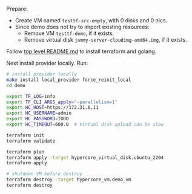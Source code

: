 Prepare:
 - Create VM named `testtf-src-empty`, with 0 disks and 0 nics.
 - Since demo does not try to import existing resources:
    - Remove VM `testtf-demo`, if it exists.
    - Remove virtual disk `jammy-server-cloudimg-amd64.img`, if it exists.

Follow [top level README.md](../README.md) to install terraform and golang.

Next install provider locally. Run:

```bash
# install provider locally
make install local_provider force_reinit_local
cd demo

export TF_LOG=info
export TF_CLI_ARGS_apply="-parallelism=1"
export HC_HOST=https://172.31.6.11
export HC_USERNAME=admin
export HC_PASSWORD=TODO
export HC_TIMEOUT=600.0  # Virtual disk upload can be slow

terraform init
terraform validate

terraform plan
terraform apply -target hypercore_virtual_disk.ubuntu_2204
terraform apply

# shutdown VM before destroy
terraform destroy -target hypercore_vm.demo_vm
terraform destroy
```
